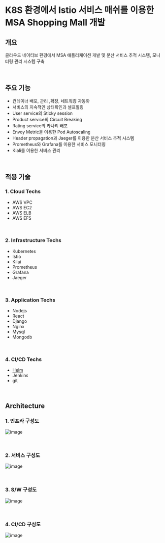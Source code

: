 # K8S 환경에서 Istio 서비스 매쉬를 이용한 MSA Shopping Mall 개발 


## 개요

클라우드 네이티브 환경에서 MSA 애플리케이션 개발 및 분산 서비스 추적 시스템, 모니터링 관리 시스템 구축 

<br/>

## 주요 기능 
- 컨테이너 배포, 관리 ,확장, 네트워킹 자동화
- 서비스의 지속적인 상태확인과 셀프힐링
- User service의 Sticky session
- Product service의 Circuit Breaking 
- Rating service의 카나리 배포  
- Envoy Metric을 이용한 Pod Autoscaling 
- Header propagation과 Jaeger를 이용한 분산 서비스 추적 시스템 
- Prometheus와 Grafana를 이용한 서비스 모니터링
- Kiali를 이용한 서비스 관리 

<br/>


## 적용 기술

### 1. Cloud Techs
- AWS VPC 
- AWS EC2
- AWS ELB
- AWS EFS

<br/>

### 2. Infrastructure Techs 
- Kubernetes 
- Istio
- Kilai
- Prometheus
- Grafana
- Jaeger

<br/>

### 3. Application Techs 
- Nodejs 
- React
- Django
- Nginx
- Mysql
- Mongodb

<br/>

### 4. CI/CD Techs
- [Helm](https://github.com/sjoh0704/My-Helm-Chart/tree/master/MSA-Shop, "go to sjoh0704's helm chart!")
- Jenkins
- git

<br/>

## Architecture


### 1. 인프라 구성도 
![image](https://user-images.githubusercontent.com/66519046/133252790-b19b0e60-5452-40b9-a0a1-7a1fed6ab104.png)

<br/>

### 2. 서비스 구성도 
![image](https://user-images.githubusercontent.com/66519046/133252317-20e43bf0-1ee7-4c13-86a2-dcdd5c7400ec.png)

<br/>

### 3. S/W 구성도 
![image](https://user-images.githubusercontent.com/66519046/133252515-1cf9e35a-e2ea-419b-8c93-4ffdbc4e2a3e.png)

<br/>

### 4. CI/CD 구성도
![image](https://user-images.githubusercontent.com/66519046/133252709-4c2519e5-7b08-4140-8824-47816504dd5a.png)
